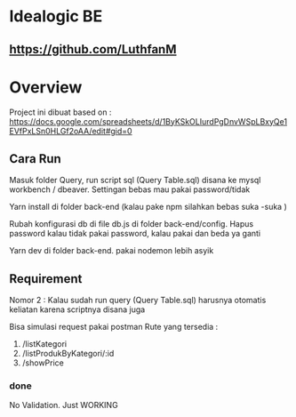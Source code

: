 # Idealogic BE
## https://github.com/LuthfanM
# Overview

Project ini dibuat based on : https://docs.google.com/spreadsheets/d/1ByKSkOLIurdPgDnvWSpLBxyQe1EVfPxLSn0HLGf2oAA/edit#gid=0
## Cara Run

Masuk folder Query, run script sql (Query Table.sql) disana ke mysql workbench / dbeaver. Settingan bebas mau pakai password/tidak

Yarn install di folder back-end (kalau pake npm silahkan bebas suka -suka )

Rubah konfigurasi db di file db.js di folder back-end/config. Hapus password kalau tidak pakai password, kalau pakai dan beda ya ganti

Yarn dev di folder back-end. pakai nodemon lebih asyik

## Requirement

Nomor 2 : Kalau sudah run query (Query Table.sql) harusnya otomatis keliatan karena scriptnya disana juga

Bisa simulasi request pakai postman
Rute yang tersedia :
1. /listKategori
2. /listProdukByKategori/:id
3. /showPrice

### done

No Validation. Just WORKING
